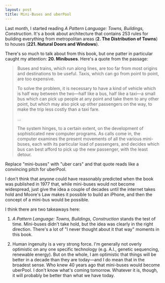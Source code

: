 ```yaml
---
layout: post
title: Mini-Buses and uberPool
---
```


Last month, I started reading *A Pattern Language: Towns, Buildings, Construction*. It's a book about architecture that contains 253 rules for building everything from metropolitan areas (**2. The Distribution of Towns**) to houses (**221. Natural Doors and Windows**).

There's so much to talk about from this book, but one patter in particular caught my attention: **20. Minibuses**. Here's a quote from the passage:

> Buses and trains, which run along lines, are too far from most origins and destinations to be useful. Taxis, which can go from point to point, are too expensive.
>
> To solve the problem, it is necessary to have a kind of vehicle which is half way between the two—half like a bus, half like a taxi—a small bus which can pick up people at any point and take them to any other point, but which may also pick up other passengers on the way, to make the trip less costly than a taxi fare.
>
> ...
>
> The system hinges, to a certain extent, on the development of sophisticated new computer programs. As calls come in, the computer examines the present movements of all the various mini-buses, each with its particular load of passengers, and decides which bus can best afford to pick up the new passenger, with the least detour.

Replace "mini-buses" with "uber cars" and that quote reads like a convincing pitch for uberPool.

I don't think that anyone could have reasonably predicted when the book was published in 1977 that, while mini-buses would not become widespread, just give the idea a couple of decades until the internet takes hold and Moore's Law makes it possible to build an iPhone, and then the concept of a mini-bus would be possible.

I think there are two takeaways here:

1. *A Pattern Language: Towns, Buildings, Construction* stands the test of time. Mini-buses didn't take hold, but the idea was clearly in the right direction. There's a lot of "I never thought about it that way" moments in this book.

2. Human ingenuity is a very strong force. I'm generally not overly optimistic on any one specific technology (e.g. A.I., genetic sequencing, renewable energy). But on the whole, I am optimistic that things will be better in a decade than they are today—and I do mean that in the broadest sense. Who knew 40 years ago that mini-buses would become uberPool. I don't know what's coming tomorrow. Whatever it is, though, it will probably be better than what we have today.
